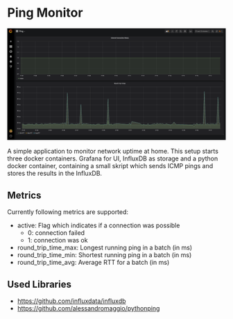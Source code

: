 # Ping Monitor

![Ping Monitor Screenshot](.docs/screenshot.png)

A simple application to monitor network uptime at home.
This setup starts three docker containers.
Grafana for UI, InfluxDB as storage and a python docker container,
containing a small skript which sends ICMP pings and stores the results in the InfluxDB.

## Metrics

Currently following metrics are supported:
- active: Flag which indicates if a connection was possible 
  - 0: connection failed
  - 1: connection was ok
- round_trip_time_max: Longest running ping in a batch (in ms)
- round_trip_time_min: Shortest running ping in a batch (in ms)
- round_trip_time_avg: Average RTT for a batch (in ms)

## Used Libraries

- https://github.com/influxdata/influxdb
- https://github.com/alessandromaggio/pythonping